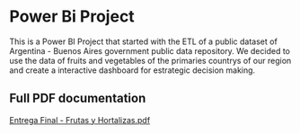 # Power Bi Project
This is a Power BI Project that started with the ETL of a public dataset of Argentina - Buenos Aires government public data repository.
We decided to use the data of fruits and vegetables of the primaries countrys of our region and create a interactive dashboard for estrategic decision making. 
## Full PDF documentation 
[Entrega Final - Frutas y Hortalizas.pdf](https://github.com/Faabrisgro/PowerBi_project/files/10564501/Entrega.Final.-.Frutas.y.Hortalizas.pdf)
